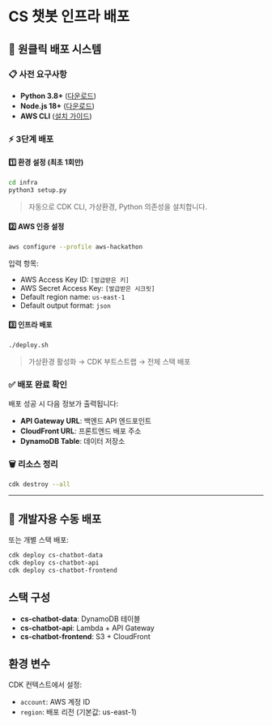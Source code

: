 # CS 챗봇 인프라 배포

## 🚀 원클릭 배포 시스템

### 📋 사전 요구사항
- **Python 3.8+** ([다운로드](https://www.python.org/downloads/))
- **Node.js 18+** ([다운로드](https://nodejs.org/))
- **AWS CLI** ([설치 가이드](https://docs.aws.amazon.com/cli/latest/userguide/getting-started-install.html))

### ⚡ 3단계 배포

#### 1️⃣ 환경 설정 (최초 1회만)
```bash
cd infra
python3 setup.py
```
> 자동으로 CDK CLI, 가상환경, Python 의존성을 설치합니다.

#### 2️⃣ AWS 인증 설정
```bash
aws configure --profile aws-hackathon
```
입력 항목:
- AWS Access Key ID: `[발급받은 키]`
- AWS Secret Access Key: `[발급받은 시크릿]`
- Default region name: `us-east-1`
- Default output format: `json`

#### 3️⃣ 인프라 배포
```bash
./deploy.sh
```
> 가상환경 활성화 → CDK 부트스트랩 → 전체 스택 배포

### ✅ 배포 완료 확인
배포 성공 시 다음 정보가 출력됩니다:
- **API Gateway URL**: 백엔드 API 엔드포인트
- **CloudFront URL**: 프론트엔드 배포 주소
- **DynamoDB Table**: 데이터 저장소

### 🗑️ 리소스 정리
```bash
cdk destroy --all
```

---

## 🔧 개발자용 수동 배포

또는 개별 스택 배포:
```bash
cdk deploy cs-chatbot-data
cdk deploy cs-chatbot-api
cdk deploy cs-chatbot-frontend
```

## 스택 구성
- **cs-chatbot-data**: DynamoDB 테이블
- **cs-chatbot-api**: Lambda + API Gateway
- **cs-chatbot-frontend**: S3 + CloudFront

## 환경 변수
CDK 컨텍스트에서 설정:
- `account`: AWS 계정 ID
- `region`: 배포 리전 (기본값: us-east-1)